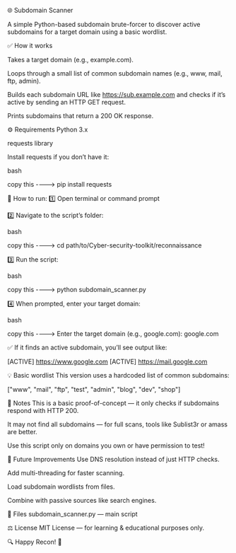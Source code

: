 🌐 Subdomain Scanner

A simple Python-based subdomain brute-forcer to discover active subdomains for a target domain using a basic wordlist.

✅ How it works

Takes a target domain (e.g., example.com).

Loops through a small list of common subdomain names (e.g., www, mail, ftp, admin).

Builds each subdomain URL like https://sub.example.com and checks if it’s active by sending an HTTP GET request.

Prints subdomains that return a 200 OK response.

⚙️ Requirements
Python 3.x

requests library

Install requests if you don’t have it:

bash

copy this ----> pip install requests

🚀 How to run:
1️⃣ Open terminal or command prompt

2️⃣ Navigate to the script’s folder:

bash

copy this ----> cd path/to/Cyber-security-toolkit/reconnaissance

3️⃣ Run the script:

bash

copy this ----> python subdomain_scanner.py

4️⃣ When prompted, enter your target domain:

bash

copy this ----> Enter the target domain (e.g., google.com): google.com

✅ If it finds an active subdomain, you’ll see output like:

[ACTIVE] https://www.google.com
[ACTIVE] https://mail.google.com

💡 Basic wordlist
This version uses a hardcoded list of common subdomains:

["www", "mail", "ftp", "test", "admin", "blog", "dev", "shop"]

📝 Notes
This is a basic proof-of-concept — it only checks if subdomains respond with HTTP 200.

It may not find all subdomains — for full scans, tools like Sublist3r or amass are better.

Use this script only on domains you own or have permission to test!

🌱 Future Improvements
Use DNS resolution instead of just HTTP checks.

Add multi-threading for faster scanning.

Load subdomain wordlists from files.

Combine with passive sources like search engines.

📂 Files
subdomain_scanner.py — main script

⚖️ License
MIT License — for learning & educational purposes only.

🔍 Happy Recon! 🚀